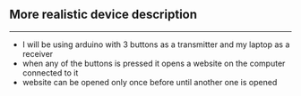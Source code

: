 More realistic device description
----
----
- I will be using arduino with 3 buttons as a transmitter and my laptop as a 
receiver
- when any of the buttons is pressed it opens a website on the computer connected
to it 
- website can be opened only once before until another one is opened